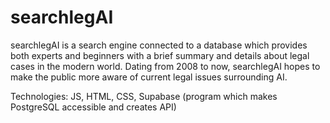 # searchlegAI

searchlegAI is a search engine connected to a database which provides both experts and beginners with a brief summary and details about legal cases in the modern world. Dating from 2008 to now, searchlegAI hopes to make the public more aware of current legal issues surrounding AI.

Technologies: JS, HTML, CSS, Supabase (program which makes PostgreSQL accessible and creates API)
